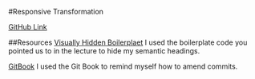 #Responsive Transformation

[GitHub Link]()

##Resources
[Visually Hidden Boilerplaet](https://github.com/h5bp/html5-boilerplate/blob/master/src/css/main.css#L107-L169) I used the boilerplate code you pointed us to in the lecture to hide my semantic headings.

[GitBook](https://git-scm.com/book/en/v2/Git-Basics-Undoing-Things) I used the Git Book to remind myself how to amend commits.

